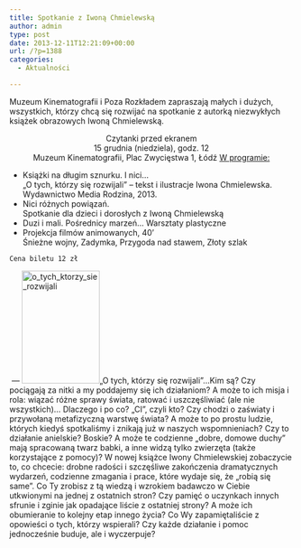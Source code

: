 ```yaml
---
title: Spotkanie z Iwoną Chmielewską
author: admin
type: post
date: 2013-12-11T12:21:09+00:00
url: /?p=1388
categories:
  - Aktualności

---
```


  Muzeum Kinematografii i Poza Rozkładem zapraszają małych i dużych, wszystkich, którzy chcą się rozwijać na spotkanie z autorką niezwykłych książek obrazowych Iwoną Chmielewską.
<!--more-->
<p style="text-align: center;">
  Czytanki przed ekranem<br /> 15 grudnia (niedziela), godz. 12<br /> Muzeum Kinematografii, Plac Zwycięstwa 1, Łódź
<span style="text-decoration: underline;">W programie:</span>
  <ul>
    <li>
      Książki na długim sznurku. I nici…<br /> „O tych, którzy się rozwijali” &#8211; tekst i ilustracje Iwona Chmielewska. Wydawnictwo Media Rodzina, 2013.
    </li>
    <li>
      Nici różnych powiązań.<br /> Spotkanie dla dzieci i dorosłych z Iwoną Chmielewską
    </li>
    <li>
      Duzi i mali. Pośrednicy marzeń… Warsztaty plastyczne
    </li>
    <li>
      Projekcja filmów animowanych, 40’<br /> Śnieżne wojny, Zadymka, Przygoda nad stawem, Złoty szlak
    </li>
  </ul>
  
  
    Cena biletu 12 zł
   &#8212;
  <a href="http://www.ibby.pl/wp-content/uploads/2013/12/o_tych_ktorzy_sie_rozwijali.jpg" rel="lightbox[1388]"><img class="size-medium wp-image-1389 alignleft" alt="o_tych_ktorzy_sie_rozwijali" src="http://www.ibby.pl/wp-content/uploads/2013/12/o_tych_ktorzy_sie_rozwijali-138x200.jpg" width="138" height="200" srcset="http://www.ibby.pl/wp-content/uploads/2013/12/o_tych_ktorzy_sie_rozwijali-138x200.jpg 138w, http://www.ibby.pl/wp-content/uploads/2013/12/o_tych_ktorzy_sie_rozwijali-69x100.jpg 69w, http://www.ibby.pl/wp-content/uploads/2013/12/o_tych_ktorzy_sie_rozwijali.jpg 300w" sizes="(max-width: 138px) 100vw, 138px" /></a>&#8222;O tych, którzy się rozwijali&#8221;&#8230;Kim są? Czy pociągają za nitki a my poddajemy się ich działaniom? A może to ich misja i rola: wiązać różne sprawy świata, ratować i uszczęśliwiać (ale nie wszystkich)&#8230;
  Dlaczego i po co? &#8222;CI&#8221;, czyli kto? Czy chodzi o zaświaty i przywołaną metafizyczną warstwę świata? A może to po prostu ludzie, których kiedyś spotkaliśmy i znikają już w naszych wspomnieniach?
  Czy to działanie anielskie? Boskie? A może te codzienne &#8222;dobre, domowe duchy&#8221; mają spracowaną twarz babki, a inne widzą tylko zwierzęta (także korzystające z pomocy)?
  W nowej książce Iwony Chmielewskiej zobaczycie to, co chcecie: drobne radości i szczęśliwe zakończenia dramatycznych wydarzeń, codzienne zmagania i prace, które wydaje się, że &#8222;robią się same&#8221;.
  Co Ty zrobisz z tą wiedzą i wzrokiem badawczo w Ciebie utkwionymi na jednej z ostatnich stron? Czy pamięć o uczynkach innych sfrunie i zginie jak opadające liście z ostatniej strony? A może ich obumieranie to kolejny etap innego życia? Co Wy zapamiętaliście z opowieści o tych, którzy wspierali? Czy każde działanie i pomoc jednocześnie buduje, ale i wyczerpuje?

